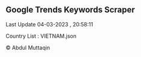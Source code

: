 

## Google Trends Keywords Scraper 
 
Last Update 04-03-2023 , 20:58:11

Country List :
VIETNAM.json



© Abdul Muttaqin 
